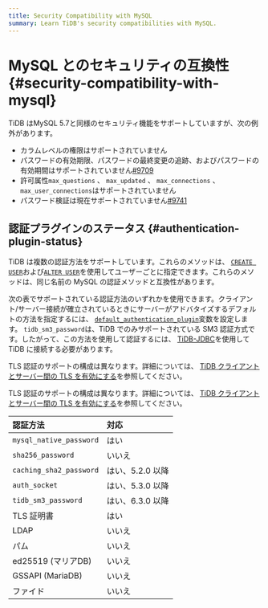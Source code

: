 ```yaml
---
title: Security Compatibility with MySQL
summary: Learn TiDB's security compatibilities with MySQL.
---
```


# MySQL とのセキュリティの互換性 {#security-compatibility-with-mysql}

TiDB はMySQL 5.7と同様のセキュリティ機能をサポートしていますが、次の例外があります。

-   カラムレベルの権限はサポートされていません
-   パスワードの有効期限、パスワードの最終変更の追跡、およびパスワードの有効期間はサポートされていません[#9709](https://github.com/pingcap/tidb/issues/9709)
-   許可属性`max_questions` 、 `max_updated` 、 `max_connections` 、 `max_user_connections`はサポートされていません
-   パスワード検証は現在サポートされていません[#9741](https://github.com/pingcap/tidb/issues/9741)

## 認証プラグインのステータス {#authentication-plugin-status}

TiDB は複数の認証方法をサポートしています。これらのメソッドは、 [`CREATE USER`](/sql-statements/sql-statement-create-user.md)および[`ALTER USER`](/sql-statements/sql-statement-create-user.md)を使用してユーザーごとに指定できます。これらのメソッドは、同じ名前の MySQL の認証メソッドと互換性があります。

次の表でサポートされている認証方法のいずれかを使用できます。クライアント/サーバー接続が確立されているときにサーバーがアドバタイズするデフォルトの方法を指定するには、 [`default_authentication_plugin`](/system-variables.md#default_authentication_plugin)変数を設定します。 `tidb_sm3_password`は、TiDB でのみサポートされている SM3 認証方式です。したがって、この方法を使用して認証するには、 [TiDB-JDBC](https://github.com/pingcap/mysql-connector-j/tree/release/8.0-sm3)を使用して TiDB に接続する必要があります。

<CustomContent platform="tidb">

TLS 認証のサポートの構成は異なります。詳細については、 [TiDB クライアントとサーバー間の TLS を有効にする](/enable-tls-between-clients-and-servers.md)を参照してください。

</CustomContent>

<CustomContent platform="tidb-cloud">

TLS 認証のサポートの構成は異なります。詳細については、 [TiDB クライアントとサーバー間の TLS を有効にする](https://docs.pingcap.com/tidb/stable/enable-tls-between-clients-and-servers)を参照してください。

</CustomContent>

| 認証方法                    | 対応          |
| :---------------------- | :---------- |
| `mysql_native_password` | はい          |
| `sha256_password`       | いいえ         |
| `caching_sha2_password` | はい、5.2.0 以降 |
| `auth_socket`           | はい、5.3.0 以降 |
| `tidb_sm3_password`     | はい、6.3.0 以降 |
| TLS 証明書                 | はい          |
| LDAP                    | いいえ         |
| パム                      | いいえ         |
| ed25519 (マリアDB)         | いいえ         |
| GSSAPI (MariaDB)        | いいえ         |
| ファイド                    | いいえ         |
